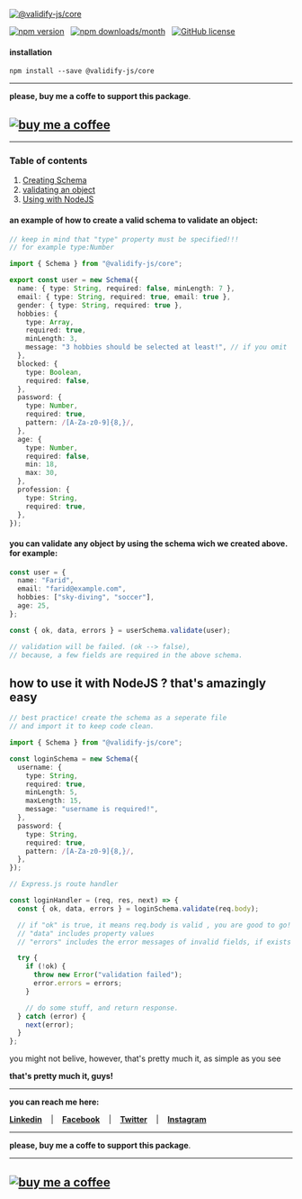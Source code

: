 [![@validify-js/core](https://github.com/fmansimli/validify-js-core/blob/master/public/vcore.png?raw=true)](https://www.buymeacoffee.com/faridmansimli)

[![npm version](https://img.shields.io/npm/v/@validify-js/core)](https://www.npmjs.com/package/@validify-js/core) &nbsp; [![npm downloads/month](https://img.shields.io/npm/dm/@validify-js/core)](https://www.npmjs.com/package/@validify-js/core) &nbsp; [![GitHub license](https://img.shields.io/badge/license-MIT-blue.svg)](https://github.com/fmansimli/validify-js-core/blob/master/LICENSE)

#### installation

```
npm install --save @validify-js/core
```

---

**please, buy me a coffe to support this package**.

## [![buy me a coffee](https://www.buymeacoffee.com/assets/img/guidelines/download-assets-sm-2.svg)](https://www.buymeacoffee.com/faridmansimli)

---

### Table of contents

1. [Creating Schema](#schema)
2. [validating an object](#validating)
3. [Using with NodeJS](#nodejs)

#### an example of how to create a valid schema to validate an object: <a name="schema"></a>

```ts
// keep in mind that "type" property must be specified!!!
// for example type:Number

import { Schema } from "@validify-js/core";

export const user = new Schema({
  name: { type: String, required: false, minLength: 7 },
  email: { type: String, required: true, email: true },
  gender: { type: String, required: true },
  hobbies: {
    type: Array,
    required: true,
    minLength: 3,
    message: "3 hobbies should be selected at least!", // if you omit  the "message" field, default message will be displayed
  },
  blocked: {
    type: Boolean,
    required: false,
  },
  password: {
    type: Number,
    required: true,
    pattern: /[A-Za-z0-9]{8,}/,
  },
  age: {
    type: Number,
    required: false,
    min: 18,
    max: 30,
  },
  profession: {
    type: String,
    required: true,
  },
});
```

#### **you can validate any object by using the schema wich we created above. for example:** <a name="validating"></a>

```ts
const user = {
  name: "Farid",
  email: "farid@example.com",
  hobbies: ["sky-diving", "soccer"],
  age: 25,
};

const { ok, data, errors } = userSchema.validate(user);

// validation will be failed. (ok --> false),
// because, a few fields are required in the above schema.
```

## how to use it with NodeJS ? that's amazingly easy <a name="nodejs"></a>

```ts
// best practice! create the schema as a seperate file
// and import it to keep code clean.

import { Schema } from "@validify-js/core";

const loginSchema = new Schema({
  username: {
    type: String,
    required: true,
    minLength: 5,
    maxLength: 15,
    message: "username is required!",
  },
  password: {
    type: String,
    required: true,
    pattern: /[A-Za-z0-9]{8,}/,
  },
});

// Express.js route handler

const loginHandler = (req, res, next) => {
  const { ok, data, errors } = loginSchema.validate(req.body);

  // if "ok" is true, it means req.body is valid , you are good to go!
  // "data" includes property values
  // "errors" includes the error messages of invalid fields, if exists

  try {
    if (!ok) {
      throw new Error("validation failed");
      error.errors = errors;
    }

    // do some stuff, and return response.
  } catch (error) {
    next(error);
  }
};
```

you might not belive, however, that's pretty much it, as simple as you see

**that's pretty much it, guys!**

---

**you can reach me here:**

[**Linkedin**](https://linkedin.com/in/faridmansimli) &nbsp;&nbsp;&nbsp;|&nbsp;&nbsp;&nbsp; [**Facebook**](https://facebook.com/fmansimli) &nbsp;&nbsp;&nbsp;|&nbsp;&nbsp;&nbsp; [**Twitter**](https://twitter.com/faridmansimli) &nbsp;&nbsp;&nbsp;|&nbsp;&nbsp;&nbsp; [**Instagram**](https://instagram.com/faridmansimli)

---

**please, buy me a coffe to support this package**.

---

## [![buy me a coffee](https://www.buymeacoffee.com/assets/img/guidelines/download-assets-sm-2.svg)](https://www.buymeacoffee.com/faridmansimli)
